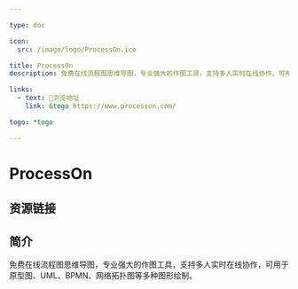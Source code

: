 ```yaml
---

type: doc

icon:
  src: /image/logo/ProcessOn.ico

title: ProcessOn
description: 免费在线流程图思维导图，专业强大的作图工具，支持多人实时在线协作，可用于原型图、UML、BPMN、网络拓扑图等多种图形绘制。

links:
  - text: 🧰浏览地址
    link: &togo https://www.processon.com/

togo: *togo

---
```


<ShowLogo />

# ProcessOn

<ShowBreadcrumb />

## 资源链接

<ShowLinks />

## 简介

免费在线流程图思维导图，专业强大的作图工具，支持多人实时在线协作，可用于原型图、UML、BPMN、网络拓扑图等多种图形绘制。
